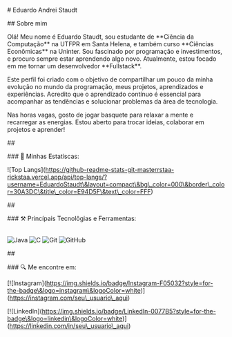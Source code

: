 \# Eduardo Andrei Staudt



\## Sobre mim



Olá! Meu nome é Eduardo Staudt, sou estudante de \*\*Ciência da Computação\*\* na UTFPR em Santa Helena, e também curso \*\*Ciências Econômicas\*\* na Uninter. Sou fascinado por programação e investimentos, e procuro sempre estar aprendendo algo novo. Atualmente, estou focado em me tornar um desenvolvedor \*\*Fullstack\*\*.



Este perfil foi criado com o objetivo de compartilhar um pouco da minha evolução no mundo da programação, meus projetos, aprendizados e experiências. Acredito que o aprendizado contínuo é essencial para acompanhar as tendências e solucionar problemas da área de tecnologia.



Nas horas vagas, gosto de jogar basquete para relaxar a mente e recarregar as energias. Estou aberto para trocar ideias, colaborar em projetos e aprender!



\##

\### 🧮 Minhas Estatíscas:



!\[Top Langs](https://github-readme-stats-git-masterrstaa-rickstaa.vercel.app/api/top-langs/?username=EduardoStaudt\&layout=compact\&bg\_color=000\&border\_color=30A3DC\&title\_color=E94D5F\&text\_color=FFF)



\##

\### ⚒️ Princípais Tecnolôgias e Ferramentas:



<div style="display: inline\_block"><br/>

<img align="center" alt="Java" src="https://img.shields.io/badge/Java-ff2c2c?style=for-the-badge\&logo=java\&logoColor=white" />

<img align="center" alt="C" src="https://img.shields.io/badge/-00599C?style=for-the-badge\&logo=c\&logoColor=white" />

<img align="center" alt="Git" src="https://img.shields.io/badge/Git-F05032?style=for-the-badge\&logo=git\&logoColor=white" />

<img align="center" alt="GitHub" src="https://img.shields.io/badge/GitHub-181717?style=for-the-badge\&logo=github\&logoColor=white" />

</div>



\##

\### 🔍 Me encontre em:



\[!\[Instagram](https://img.shields.io/badge/Instagram-F05032?style=for-the-badge\&logo=instagram\&logoColor=white)](https://instagram.com/seu\_usuario\_aqui)

\[!\[LinkedIn](https://img.shields.io/badge/LinkedIn-0077B5?style=for-the-badge\&logo=linkedin\&logoColor=white)](https://linkedin.com/in/seu\_usuario\_aqui)

